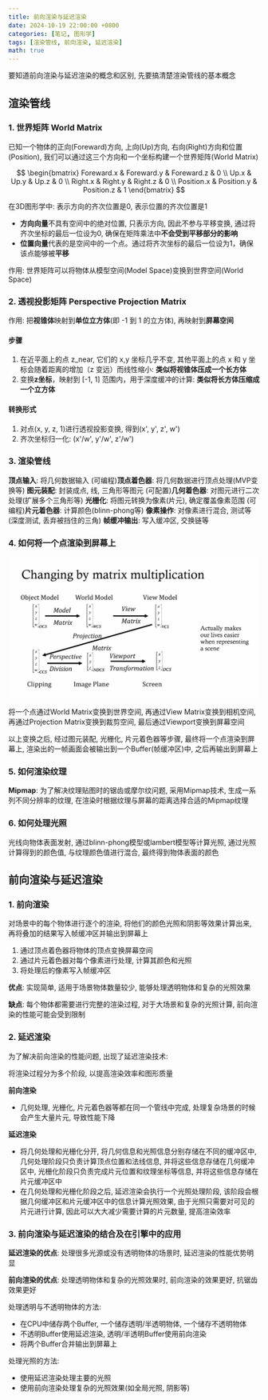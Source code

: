 ```yaml
---
title: 前向渲染与延迟渲染
date: 2024-10-19 22:00:00 +0800
categories: [笔记, 图形学]
tags: [渲染管线, 前向渲染, 延迟渲染]
math: true
---
```


要知道前向渲染与延迟渲染的概念和区别, 先要搞清楚渲染管线的基本概念

## 渲染管线

### 1. 世界矩阵 World Matrix

已知一个物体的正向(Foreward)方向, 上向(Up)方向, 右向(Right)方向和位置(Position), 我们可以通过这三个方向和一个坐标构建一个世界矩阵(World Matrix)

$$
\begin{bmatrix}
Foreward.x & Foreward.y & Foreward.z & 0 \\
Up.x & Up.y & Up.z & 0 \\
Right.x & Right.y & Right.z & 0 \\
Position.x & Position.y & Position.z & 1
\end{bmatrix}
$$

在3D图形学中: 表示方向的齐次位置是0, 表示位置的齐次位置是1
- **方向向量**不具有空间中的绝对位置, 只表示方向, 因此不参与平移变换, 通过将齐次坐标的最后一位设为0, 确保在矩阵乘法中**不会受到平移部分的影响**
- **位置向量**代表的是空间中的一个点。通过将齐次坐标的最后一位设为1，确保该点能够被**平移**

作用: 世界矩阵可以将物体从模型空间(Model Space)变换到世界空间(World Space)

### 2. 透视投影矩阵 Perspective Projection Matrix

作用: 把**视锥体**映射到**单位立方体**(即 -1 到 1 的立方体), 再映射到**屏幕空间**

#### 步骤
1. 在近平面上的点 z_near, 它们的 x,y 坐标几乎不变, 其他平面上的点 x 和 y 坐标会随着距离的增加（z 变远）而线性缩小: **类似将视锥体压成一个长方体**
2. 变换**z坐标**，映射到 [-1, 1] 范围内，用于深度缓冲的计算: **类似将长方体压缩成一个立方体**

#### 转换形式
1. 对点(x, y, z, 1)进行透视投影变换, 得到(x', y', z', w')
2. 齐次坐标归一化: (x'/w', y'/w', z'/w')

### 3. 渲染管线

**顶点输入**: 将几何数据输入
(可编程)**顶点着色器**: 将几何数据进行顶点处理(MVP变换等)
**图元装配**: 封装成点, 线, 三角形等图元
(可配置)**几何着色器**: 对图元进行二次处理(扩展多个三角形等)
**光栅化**: 将图元转换为像素(片元), 确定覆盖像素范围
(可编程)**片元着色器**: 计算颜色(blinn-phong等)
**像素操作**: 对像素进行混合, 测试等(深度测试, 丢弃被挡住的三角)
**帧缓冲输出**: 写入缓冲区, 交换链等

### 4. 如何将一个点渲染到屏幕上

![矩阵变换](/assets/posts/Forward-Rendering-And-Deferred-Rendering/01.png)

将一个点通过World Matrix变换到世界空间, 再通过View Matrix变换到相机空间, 再通过Projection Matrix变换到裁剪空间, 最后通过Viewport变换到屏幕空间

以上变换之后, 经过图元装配, 光栅化, 片元着色器等步骤, 最终将一个点渲染到屏幕上, 渲染出的一帧画面会被输出到一个Buffer(帧缓冲区)中, 之后再输出到屏幕上

### 5. 如何渲染纹理

**Mipmap**: 为了解决纹理贴图时的锯齿或摩尔纹问题, 采用Mipmap技术, 生成一系列不同分辨率的纹理, 在渲染时根据纹理与屏幕的距离选择合适的Mipmap纹理

### 6. 如何处理光照

光线向物体表面发射, 通过blinn-phong模型或lambert模型等计算光照, 通过光照计算得到的颜色值, 与纹理颜色值进行混合, 最终得到物体表面的颜色

## 前向渲染与延迟渲染

### 1. 前向渲染

对场景中的每个物体进行逐个的渲染, 将他们的颜色光照和阴影等效果计算出来, 再将叠加的结果写入帧缓冲区并输出到屏幕上
1. 通过顶点着色器将物体的顶点变换屏幕空间
2. 通过片元着色器对每个像素进行处理, 计算其颜色和光照
3. 将处理后的像素写入帧缓冲区

**优点**: 实现简单, 适用于场景物体数量较少, 能够处理透明物体和复杂的光照效果

**缺点**: 每个物体都需要进行完整的渲染过程, 对于大场景和复杂的光照计算, 前向渲染的性能可能会受到限制

### 2. 延迟渲染

为了解决前向渲染的性能问题, 出现了延迟渲染技术:

将渲染过程分为多个阶段, 以提高渲染效率和图形质量

**前向渲染**
- 几何处理, 光栅化, 片元着色器等都在同一个管线中完成, 处理复杂场景的时候会产生大量片元, 导致性能下降

**延迟渲染**
- 将几何处理和光栅化分开, 将几何信息和光照信息分别存储在不同的缓冲区中, 几何处理阶段只负责计算顶点位置和法线信息, 并将这些信息存储在几何缓冲区中, 光栅化阶段只负责完成片元位置和纹理坐标等信息, 并将这些信息存储在片元缓冲区中
- 在几何处理和光栅化阶段之后, 延迟渲染会执行一个光照处理阶段, 该阶段会根据几何缓冲区和片元缓冲区中的信息计算光照效果, 由于光照只需要对可见的片元进行计算, 因此可以大大减少需要计算的片元数量, 提高渲染效率

### 3. 前向渲染与延迟渲染的结合及在引擎中的应用

**延迟渲染的优点**: 处理很多光源或没有透明物体的场景时, 延迟渲染的性能优势明显

**前向渲染的优点**: 处理透明物体和复杂的光照效果时, 前向渲染的效果更好, 抗锯齿效果更好

处理透明与不透明物体的方法:
- 在CPU中储存两个Buffer, 一个储存透明/半透明物体, 一个储存不透明物体
- 不透明Buffer使用延迟渲染, 透明/半透明Buffer使用前向渲染
- 将两个Buffer合并输出到屏幕上

处理光照的方法:
- 使用延迟渲染处理主要的光照
- 使用前向渲染处理复杂的光照效果(如全局光照, 阴影等)
